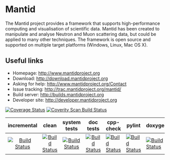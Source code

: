 Mantid
======

The Mantid project provides a framework that supports high-performance computing and visualisation of scientific data. Mantid has been created to manipulate and analyse Neutron and Muon scattering data, but could be applied to many other techniques. The framework is open source and supported on multiple target platforms (Windows, Linux, Mac OS X).

Useful links
------------
 * Homepage: http://www.mantidproject.org
 * Download: http://download.mantidproject.org
 * Asking for help: http://www.mantidproject.org/Contact
 * Issue tracking: http://trac.mantidproject.org/mantid/
 * Build server: http://builds.mantidproject.org
 * Developer site: http://developer.mantidproject.org

[![Coverage Status](https://coveralls.io/repos/mantidproject/mantid/badge.svg?branch=master)](https://coveralls.io/r/mantidproject/mantid?branch=master)
[![Coverity Scan Build Status](https://img.shields.io/coverity/scan/335.svg)](https://scan.coverity.com/projects/335")

| incremental | clean | system tests | doc tests | cpp-check | pylint | doxygen |
|:-----------:|:-----:|:-----------:|:-------:|----------|--------|---------|
|[![Build Status](http://builds.mantidproject.org/job/cppcheck_master/badge/icon)](http://builds.mantidproject.org/job/cppcheck_master/)             |[![Build Status](http://builds.mantidproject.org/job/master_clean/badge/icon)](http://builds.mantidproject.org/job/master_clean/)     |[![Build Status](http://builds.mantidproject.org/job/master_systemtests/badge/icon)](http://builds.mantidproject.org/job/master_systemtests)             |[![Build Status](http://builds.mantidproject.org/job/master_doctest/badge/icon)](http://builds.mantidproject.org/job/master_doctest)         |[![Build Status](http://builds.mantidproject.org/job/cppcheck_master/badge/icon)](http://builds.mantidproject.org/job/cppcheck_master)           |[![Build Status](http://builds.mantidproject.org/job/pylint_master/badge/icon)](http://builds.mantidproject.org/job/pylint_master)        |[![Build Status](http://builds.mantidproject.org/job/doxygen_master/badge/icon)](http://builds.mantidproject.org/job/doxygen_master/)         |

